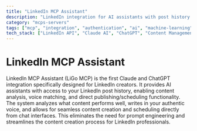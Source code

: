 ```yaml
---
title: "LinkedIn MCP Assistant"
description: "LinkedIn integration for AI assistants with post history analysis, voice matching, and direct publishing capabilities."
category: "mcps-servers"
tags: ["mcp", "integration", "authentication", "ai", "machine-learning"]
tech_stack: ["LinkedIn API", "Claude AI", "ChatGPT", "Content Management", "Social Media Automation"]
---
```


# LinkedIn MCP Assistant

LinkedIn MCP Assistant (LiGo MCP) is the first Claude and ChatGPT integration specifically designed for LinkedIn creators. It provides AI assistants with access to your LinkedIn post history, enabling content analysis, voice matching, and direct publishing/scheduling functionality. The system analyzes what content performs well, writes in your authentic voice, and allows for seamless content creation and scheduling directly from chat interfaces. This eliminates the need for prompt engineering and streamlines the content creation process for LinkedIn professionals.
